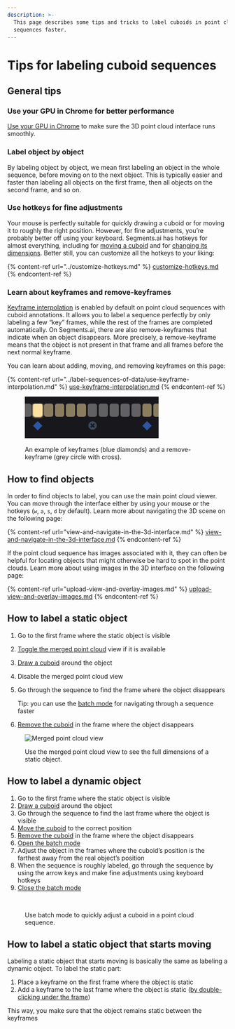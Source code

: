 ```yaml
---
description: >-
  This page describes some tips and tricks to label cuboids in point cloud
  sequences faster.
---
```


# Tips for labeling cuboid sequences

## General tips

### Use your GPU in Chrome for better performance

[Use your GPU in Chrome](https://segmentsai.notion.site/How-to-use-your-GPU-in-Chrome-2b95e19fb77c456c87f798013769a98a) to make sure the 3D point cloud interface runs smoothly.

### Label object by object

By labeling object by object, we mean first labeling an object in the whole sequence, before moving on to the next object. This is typically easier and faster than labeling all objects on the first frame, then all objects on the second frame, and so on.

### Use hotkeys for fine adjustments

Your mouse is perfectly suitable for quickly drawing a cuboid or for moving it to roughly the right position. However, for fine adjustments, you’re probably better off using your keyboard. Segments.ai has hotkeys for almost everything, including for [moving a cuboid](3d-point-cloud-cuboid-interface.md#translate-a-cuboid) and for [changing its dimensions](3d-point-cloud-cuboid-interface.md#change-the-dimensions-of-a-cuboid). Better still, you can customize all the hotkeys to your liking:

{% content-ref url="../customize-hotkeys.md" %}
[customize-hotkeys.md](../customize-hotkeys.md)
{% endcontent-ref %}

### Learn about keyframes and remove-keyframes

[Keyframe interpolation](../../background/sequences.md#keyframes-and-remove-keyframes) is enabled by default on point cloud sequences with cuboid annotations. It allows you to label a sequence perfectly by only labeling a few “key” frames, while the rest of the frames are completed automatically. On Segments.ai, there are also remove-keyframes that indicate when an object disappears. More precisely, a remove-keyframe means that the object is not present in that frame and all frames before the next normal keyframe.

You can learn about adding, moving, and removing keyframes on this page:

{% content-ref url="../label-sequences-of-data/use-keyframe-interpolation.md" %}
[use-keyframe-interpolation.md](../label-sequences-of-data/use-keyframe-interpolation.md)
{% endcontent-ref %}

<figure><img src="../../.gitbook/assets/image (25) (1).png" alt=""><figcaption><p>An example of keyframes (blue diamonds) and a remove-keyframe (grey circle with cross).</p></figcaption></figure>

## How to find objects

In order to find objects to label, you can use the main point cloud viewer. You can move through the interface either by using your mouse or the hotkeys (`w`, `a`, `s`, `d` by default). Learn more about navigating the 3D scene on the following page:

{% content-ref url="view-and-navigate-in-the-3d-interface.md" %}
[view-and-navigate-in-the-3d-interface.md](view-and-navigate-in-the-3d-interface.md)
{% endcontent-ref %}

If the point cloud sequence has images associated with it, they can often be helpful for locating objects that might otherwise be hard to spot in the point clouds. Learn more about using images in the 3D interface on the following page:

{% content-ref url="upload-view-and-overlay-images.md" %}
[upload-view-and-overlay-images.md](upload-view-and-overlay-images.md)
{% endcontent-ref %}

## How to label a static object

1. Go to the first frame where the static object is visible
2. [Toggle the merged point cloud](merged-point-cloud-view-for-static-objects.md#toggle-the-merged-point-cloud-view) view if it is available
3. [Draw a cuboid](3d-point-cloud-cuboid-interface.md#create-a-new-cuboid) around the object
4. Disable the merged point cloud view
5.  Go through the sequence to find the frame where the object disappears

    Tip: you can use the [batch mode](batch-mode-for-dynamic-objects.md) for navigating through a sequence faster
6. [Remove the cuboid](3d-point-cloud-cuboid-interface.md#remove-a-cuboid) in the frame where the object disappears

<figure><img src="../../.gitbook/assets/merged-view-compr.gif" alt="Merged point cloud view"><figcaption><p>Use the merged point cloud view to see the full dimensions of a static object. </p></figcaption></figure>

## How to label a dynamic object

1. Go to the first frame where the static object is visible
2. [Draw a cuboid](3d-point-cloud-cuboid-interface.md#create-a-new-cuboid) around the object
3. Go through the sequence to find the last frame where the object is visible
4. [Move the cuboid](3d-point-cloud-cuboid-interface.md#translate-a-cuboid) to the correct position
5. [Remove the cuboid](3d-point-cloud-cuboid-interface.md#remove-a-cuboid) in the frame where the object disappears
6. [Open the batch mode](batch-mode-for-dynamic-objects.md#switch-to-the-batch-mode)
7. Adjust the object in the frames where the cuboid’s position is the farthest away from the real object’s position
8. When the sequence is roughly labeled, go through the sequence by using the arrow keys and make fine adjustments using keyboard hotkeys
9. [Close the batch mode](batch-mode-for-dynamic-objects.md#exit-batch-mode)

<figure><img src="../../.gitbook/assets/batch-compr.gif" alt=""><figcaption><p>Use batch mode to quickly adjust a cuboid in a point cloud sequence.</p></figcaption></figure>

## How to label a static object that starts moving

Labeling a static object that starts moving is basically the same as labeling a dynamic object. To label the static part:

1. Place a keyframe on the first frame where the object is static
2. Add a keyframe to the last frame where the object is static ([by double-clicking under the frame](../label-sequences-of-data/use-keyframe-interpolation.md#in-a-different-frame))

This way, you make sure that the object remains static between the keyframes
